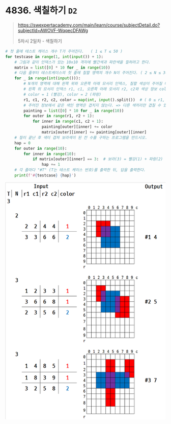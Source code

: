# 4836. 색칠하기 `D2`

> https://swexpertacademy.com/main/learn/course/subjectDetail.do?subjectId=AWOVF-WqqecDFAWg 
>
> 5차시 2일차 - 색칠하기

```python
# 첫 줄에 테스트 케이스 개수 T가 주어진다.   ( 1 ≤ T ≤ 50 )
for testcase in range(1, int(input()) + 1):
    # 그림과 같이 인덱스가 있는 10x10 격자에 빨간색과 파란색을 칠하려고 한다.
    matrix = list([0] * 10 for _ in range(10))
    # 다음 줄부터 테스트케이스의 첫 줄에 칠할 영역의 개수 N이 주어진다. ( 2 ≤ N ≤ 30 )
    for _ in range(int(input())):
        # N개의 영역에 대해 왼쪽 위와 오른쪽 아래 모서리 인덱스, 칠할 색상이 주어질 때,
        # 왼쪽 위 모서리 인덱스 r1, c1, 오른쪽 아래 모서리 r2, c2와 색상 정보 color
        # color = 1 (빨강), color = 2 (파랑)
        r1, c1, r2, c2, color = map(int, input().split())  # ( 0 ≤ r1, c1, r2, c2 ≤ 9 )
        # 주어진 정보에서 같은 색인 영역은 겹치지 않는다. => 다른 색끼리만 겹칠 수 있다
        painting = list([0] * 10 for _ in range(10))
        for outer in range(r1, r2 + 1):
            for inner in range(c1, c2 + 1):
                painting[outer][inner] += color
                matrix[outer][inner] += painting[outer][inner]
    # 칠이 끝난 후 색이 겹쳐 보라색이 된 칸 수를 구하는 프로그램을 만드시오.
    hap = 0
    for outer in range(10):
        for inner in range(10):
            if matrix[outer][inner] == 3:  # 보라(3) = 빨강(1) + 파랑(2)
                hap += 1
    # 각 줄마다 "#T" (T는 테스트 케이스 번호)를 출력한 뒤, 답을 출력한다.
    print(f'#{testcase} {hap}')
```

![](https://github.com/kimsixsue/TIL/blob/master/Algorithm/SWEA/04836_%EC%83%89%EC%B9%A0%ED%95%98%EA%B8%B0/README.assets/04836.png?raw=true)